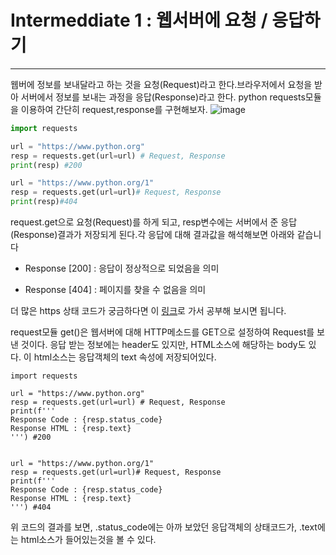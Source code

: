 # Intermeddiate 1 : 웹서버에 요청 / 응답하기
***
웹버에 정보를 보내달라고 하는 것을 요청(Request)라고 한다.브라우저에서 요청을 받아 서버에서 정보를 보내는 과정을 응답(Response)라고 한다. python requests모듈을 이용하여 간단히 request,response를 구현해보자.
![image](https://user-images.githubusercontent.com/45956041/147310425-b2cacb54-c4f4-4d6e-8532-821e6f7d0747.png)


```python
import requests

url = "https://www.python.org"
resp = requests.get(url=url) # Request, Response
print(resp) #200

url = "https://www.python.org/1"
resp = requests.get(url=url)# Request, Response
print(resp)#404
```
request.get으로 요청(Request)를 하게 되고, resp변수에는 서버에서 준 응답(Response)결과가 저장되게 된다.각 응답에 대해 결과값을 해석해보면 아래와 같습니다

- Response [200] : 응답이 정상적으로 되었음을 의미

- Response [404] : 페이지를 찾을 수 없음을 의미

더 많은 https 상태 코드가 궁금하다면 이 [링크](https://www.w3.org/Protocols/rfc2616/rfc2616-sec10.html)로 가서 공부해 보시면 됩니다.

request모듈 get()은 웹서버에 대해 HTTP메소드를 GET으로 설정하여 Request를 보낸 것이다. 응답 받는 정보에는 header도 있지만, HTML소스에 해당하는 body도 있다. 이 html소스는 응답객체의 text 속성에 저장되어있다.

```python3
import requests

url = "https://www.python.org"
resp = requests.get(url=url) # Request, Response
print(f'''
Response Code : {resp.status_code}
Response HTML : {resp.text}
''') #200


url = "https://www.python.org/1"
resp = requests.get(url=url)# Request, Response
print(f'''
Response Code : {resp.status_code}
Response HTML : {resp.text}
''') #404
```

위 코드의 결과를 보면, .status_code에는 아까 보았던 응답객체의 상태코드가, .text에는 html소스가 들어있는것을 볼 수 있다.
